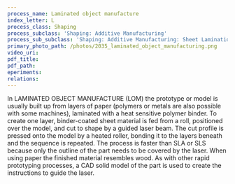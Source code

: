 ```yaml
---
process_name: Laminated object manufacture
index_letter: L
process_class: Shaping
process_subclass: 'Shaping: Additive Manufacturing'
process_sub_subclass: 'Shaping: Additive Manufacturing: Sheet Lamination'
primary_photo_path: /photos/2035_laminated_object_manufacturing.png
video_uri:
pdf_title:
pdf_path:
eperiments:
relations:
---
```


In LAMINATED OBJECT MANUFACTURE (LOM) the prototype or model is usually built up from layers of paper (polymers or metals are also possible with some machines), laminated with a heat sensitive polymer binder. To create one layer, binder-coated sheet material is fed from a roll, positioned over the model, and cut to shape by a guided laser beam. The cut profile is pressed onto the model by a heated roller, bonding it to the layers beneath and the sequence is repeated. The process is faster than SLA or SLS because only the outline of the part needs to be covered by the laser. When using paper the finished material resembles wood. As with other rapid prototyping processes, a CAD solid model of the part is used to create the instructions to guide the laser.